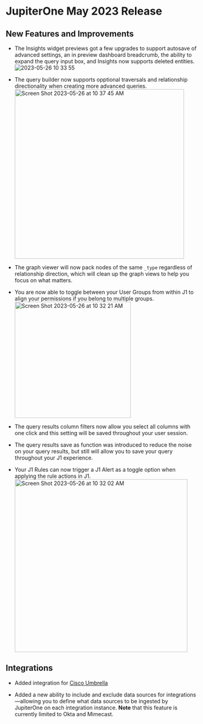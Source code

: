 # JupiterOne May 2023 Release

## New Features and Improvements

- The Insights widget previews got a few upgrades to support autosave of advanced settings, an in preview dashboard breadcrumb, the ability to expand the query input box, and Insights now supports deleted entities. 
            ![2023-05-26 10 33 55](https://github.com/JupiterOne/docs/assets/112508192/c264540b-8f18-463d-9bdf-51ba0c77c052)

- The query builder now supports opptional traversals and relationship directionality when creating more advanced queries. 
          <img width="445" alt="Screen Shot 2023-05-26 at 10 37 45 AM" src="https://github.com/JupiterOne/docs/assets/112508192/e2cbd93c-7596-4aba-a0a7-1b8cb7d78dd1">

- The graph viewer will now pack nodes of the same `_type` regardless of relationship direction, which will clean up the graph views to help you focus on what matters. 
- You are now able to toggle between your User Groups from within J1 to align your permissions if you belong to multiple groups.
          <img width="305" alt="Screen Shot 2023-05-26 at 10 32 21 AM" src="https://github.com/JupiterOne/docs/assets/112508192/25440fa9-2f51-4b7b-9b6b-d0b65caf07f7">

- The query results column filters now allow you select all columns with one click and this setting will be saved throughout your user session. 
- The query results save as function was introduced to reduce the noise on your query results, but still will allow you to save your query throughout your J1 experience. 
- Your J1 Rules can now trigger a J1 Alert as a toggle option when applying the rule actions in J1. 
          <img width="454" alt="Screen Shot 2023-05-26 at 10 32 02 AM" src="https://github.com/JupiterOne/docs/assets/112508192/96a57a07-1f12-4f3d-ba9e-c68a64ae9e75">


## Integrations

- Added integration for [Cisco Umbrella](https://docs.jupiterone.io/integrations/directory/cisco-umbrella)

- Added a new ability to include and exclude data sources for integrations—allowing you to define what data sources to be ingested by JupiterOne on each integration instance. **Note** that this feature is currently limited to Okta and Mimecast.
